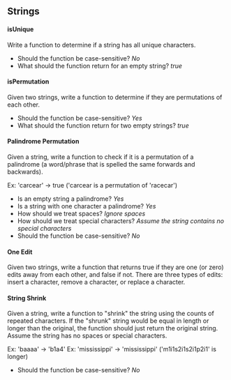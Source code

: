 ## Strings

#### isUnique

Write a function to determine if a string has all unique characters.

- Should the function be case-sensitive? _No_
- What should the function return for an empty string? _true_

#### isPermutation

Given two strings, write a function to determine if they are permutations of each other.

- Should the function be case-sensitive? _Yes_
- What should the function return for two empty strings? _true_

#### Palindrome Permutation

Given a string, write a function to check if it is a permutation of a palindrome (a word/phrase that is spelled the same forwards and backwards).

Ex: 'carcear' -> true ('carcear is a permutation of 'racecar')

- Is an empty string a palindrome? _Yes_
- Is a string with one character a palindrome? _Yes_
- How should we treat spaces? _Ignore spaces_
- How should we treat special characters? _Assume the string contains no special characters_
- Should the function be case-sensitive? _No_

#### One Edit

Given two strings, write a function that returns true if they are one (or zero) edits away from each other, and false if not. There are three types of edits: insert a character, remove a character, or replace a character.

#### String Shrink

Given a string, write a function to "shrink" the string using the counts of repeated characters. If the "shrunk" string would be equal in length or longer than the original, the function should just return the original string. Assume the string has no spaces or special characters.

Ex: 'baaaa' -> 'b1a4'
Ex: 'mississippi' -> 'mississippi' ('m1i1s2i1s2i1p2i1' is longer)

- Should the function be case-sensitive? _No_
